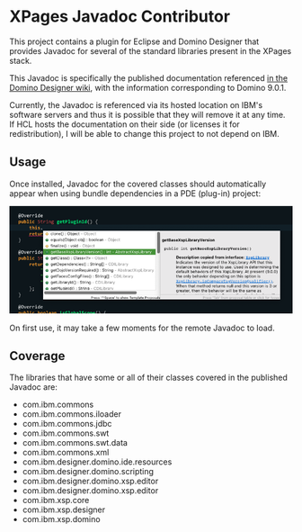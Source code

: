 # XPages Javadoc Contributor

This project contains a plugin for Eclipse and Domino Designer that provides Javadoc for several of the standard libraries present in the XPages stack.

This Javadoc is specifically the published documentation referenced [in the Domino Designer wiki](https://ds_infolib.hcltechsw.com/ldd/ddwiki.nsf/dx/Domino_Designer_Extensibility_APIs_Javadoc_9.0.1), with the information corresponding to Domino 9.0.1.

Currently, the Javadoc is referenced via its hosted location on IBM's software servers and thus it is possible that they will remove it at any time. If HCL hosts the documentation on their side (or licenses it for redistribution), I will be able to change this project to not depend on IBM.

## Usage

Once installed, Javadoc for the covered classes should automatically appear when using bundle dependencies in a PDE (plug-in) project:

![Screenshot showing inline Javadoc for the XspLibrary class](img/example.png)

On first use, it may take a few moments for the remote Javadoc to load.

## Coverage

The libraries that have some or all of their classes covered in the published Javadoc are:

- com.ibm.commons
- com.ibm.commons.iloader
- com.ibm.commons.jdbc
- com.ibm.commons.swt
- com.ibm.commons.swt.data
- com.ibm.commons.xml
- com.ibm.designer.domino.ide.resources
- com.ibm.designer.domino.scripting
- com.ibm.designer.domino.xsp.editor
- com.ibm.designer.domino.xsp.editor
- com.ibm.xsp.core
- com.ibm.xsp.designer
- com.ibm.xsp.domino